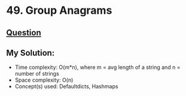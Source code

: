 # 49. Group Anagrams

## [Question](https://leetcode.com/problems/group-anagrams/)

## My Solution:
* Time complexity: O(m*n), where m = avg length of a string and n = number of strings
* Space complexity: O(n)
* Concept(s) used: Defaultdicts, Hashmaps